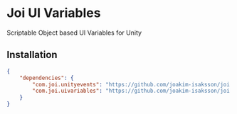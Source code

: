 # Joi UI Variables

Scriptable Object based UI Variables for Unity

## Installation

```json
{
    "dependencies": {
        "com.joi.unityevents": "https://github.com/joakim-isaksson/joi.git#joi-unityevents",
        "com.joi.uivariables": "https://github.com/joakim-isaksson/joi.git#joi-uivariables",
    }
}
```
